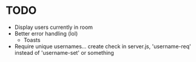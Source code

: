 # TODO
- Display users currently in room
- Better error handling (lol)
  - Toasts
- Require unique usernames... create check in server.js, 'username-req' instead of 'username-set' or something
